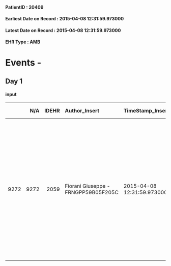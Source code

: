 
#### PatientID : 20409
#### Earliest Date on Record : 2015-04-08 12:31:59.973000
#### Latest Date on Record : 2015-04-08 12:31:59.973000
#### EHR Type : AMB

# Events - 

## Day 1

#### input
|      |    N/A |   IDEHR | Author_Insert                       | TimeStamp_Insert           | EHRType   |   PatientID |   IDDigitalSignDocument | persone_vicine   |   Unnamed: 0_x.1 |   IDANAMNESI_SOCIALE | Patient   | FamigliaAltro   | Paziente_T   | FamigliaAltro_T   |   Non_Rilevabile_x.1 | Note_Non_Rilevabile_x.1   | opt_Problemi   | Note_I                                                                                                                                                                                                                                                                                                                                 | chk_contr_sintomi   | opt_paziente_a      | opt_famiglia_a   | opt_adeguatezza   | opt_paziente_solo   | ds_note_con                                                                                                                                                                                                                                      | opt_presente_assente   | Caregiver_principale   | ds_familiari_coinv       | opt_necessario   | opt_risorse_ec   | opt_paziente_psi   | opt_Ins_vol   | ds_note_prio                                                                                                                | opt_esenzione   | opt_inv_civile            |   ds_codice_es | Needs     | Domestic partnership   | opt_disponibilita_f   | opt_famiglia_psi   | opt_disponibilit_paz   |
|-----:|-------:|--------:|:------------------------------------|:---------------------------|:----------|------------:|------------------------:|:-----------------|-----------------:|---------------------:|:----------|:----------------|:-------------|:------------------|---------------------:|:--------------------------|:---------------|:---------------------------------------------------------------------------------------------------------------------------------------------------------------------------------------------------------------------------------------------------------------------------------------------------------------------------------------|:--------------------|:--------------------|:-----------------|:------------------|:--------------------|:-------------------------------------------------------------------------------------------------------------------------------------------------------------------------------------------------------------------------------------------------|:-----------------------|:-----------------------|:-------------------------|:-----------------|:-----------------|:-------------------|:--------------|:----------------------------------------------------------------------------------------------------------------------------|:----------------|:--------------------------|---------------:|:----------|:-----------------------|:----------------------|:-------------------|:-----------------------|
| 9272 |   9272 |    2059 | Fiorani Giuseppe - FRNGPP59B05F205C | 2015-04-08 12:31:59.973000 | AMB       |       20409 |                   48017 | N/A              |              818 |                  515 | No#0      | Si#1            | No#0         | Si#1              |                    0 | NR                        | No#0           | La pz IGNORA la diagnosi npl, crede di avere un'infiammazione alla vescica. Il figlio racconta che in passato ha avuto problemi di alcolismo e tabagismo, causati dal rapporto conflittuale con il marito. Il figlio Giancarlo √® consapevole della gravit√† di malattia e mi √® sembrato orientato ad un percorso di accompagnamento. | controllo sintomi#0 | Sovradimensionate#0 | Congruenti#1     | Si#1              | No#0                | Vive con il figlio Fausto di 45 aa, celibe, che lavora a chiamata (fa i traslochi). Due figli separati. Giancarlo di 43 aa vive a Bagni di Romagna dove lavora come chef in uno stabilimento termale - Paolo di 50 aa vive e lavora in Svizzera. | Presente#1             | Figlio Fausto          | Figli Giancarlo e Paolo. | Si#1             | Adeguate#1       | No#0               | No#0          | 26/3/2015: l'oncologa D.ssa Setola dell'H. San Giuseppe ha consigliato ai figli di attivare il nostro servizio domiciliare. | Si#1            | in fase di accertamento#2 |             48 | Clinici#0 | Figli#2                | Si#1                  | No#0               | Si#1                   |


